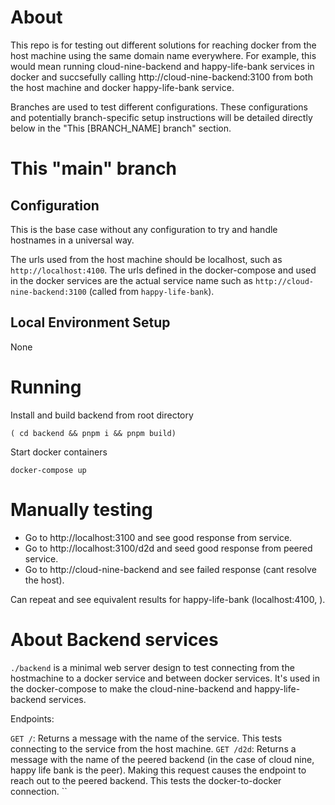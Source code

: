 # About

This repo is for testing out different solutions for reaching docker from the host machine using the same domain name everywhere. For example, this would mean running cloud-nine-backend and happy-life-bank services in docker and succsefully calling http://cloud-nine-backend:3100 from both the host machine and docker happy-life-bank service.

Branches are used to test different configurations. These configurations and potentially branch-specific setup instructions will be detailed directly below in the "This [BRANCH_NAME] branch" section.

# This "main" branch

## Configuration

This is the base case without any configuration to try and handle hostnames in a universal way.

The urls used from the host machine should be localhost, such as `http://localhost:4100`.
The urls defined in the docker-compose and used in the docker services are the actual service name such as `http://cloud-nine-backend:3100` (called from `happy-life-bank`).

## Local Environment Setup

None

# Running

Install and build backend from root directory

    ( cd backend && pnpm i && pnpm build)

Start docker containers

    docker-compose up

# Manually testing

- Go to http://localhost:3100 and see good response from service.
- Go to http://localhost:3100/d2d and seed good response from peered service.
- Go to http://cloud-nine-backend and see failed response (cant resolve the host).

Can repeat and see equivalent results for happy-life-bank (localhost:4100, ).

# About Backend services

`./backend` is a minimal web server design to test connecting from the hostmachine to a docker service and between docker services. It's used in the docker-compose to make the cloud-nine-backend and happy-life-backend services.

Endpoints:

`GET /`: Returns a message with the name of the service. This tests connecting to the service from the host machine.
`GET /d2d`: Returns a message with the name of the peered backend (in the case of cloud nine, happy life bank is the peer). Making this request causes the endpoint to reach out to the peered backend. This tests the docker-to-docker connection.
``
